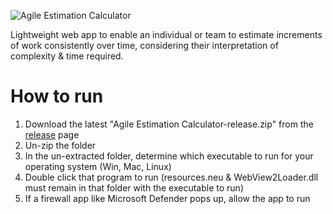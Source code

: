![Agile Estimation Calculator](https://user-images.githubusercontent.com/11096910/128649958-5df383c5-51eb-4e87-bca7-fa9ddb9eeb3e.png "Agile Estimation Calculator")

Lightweight web app to enable an individual or team to estimate increments of work consistently over time, considering their interpretation of complexity & time required.

# How to run

1. Download the latest "Agile Estimation Calculator-release.zip" from the [release](https://github.com/JonVojtush/Agile-Estimation-Calculator/releases "Latest Releases") page
2. Un-zip the folder
3. In the un-extracted folder, determine which executable to run for your operating system (Win, Mac, Linux)
4. Double click that program to run (resources.neu & WebView2Loader.dll must remain in that folder with the executable to run)
5. If a firewall app like Microsoft Defender pops up, allow the app to run
